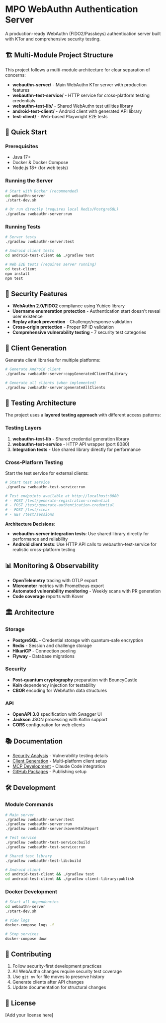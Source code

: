 # MPO WebAuthn Authentication Server

A production-ready WebAuthn (FIDO2/Passkeys) authentication server built with KTor and comprehensive security testing.

## 🏗️ Multi-Module Project Structure

This project follows a multi-module architecture for clear separation of concerns:

- **webauthn-server/** - Main WebAuthn KTor server with production features
- **webauthn-test-service/** - HTTP service for cross-platform testing credentials
- **webauthn-test-lib/** - Shared WebAuthn test utilities library
- **android-test-client/** - Android client with generated API library
- **test-client/** - Web-based Playwright E2E tests

## 🚀 Quick Start

### Prerequisites
- Java 17+
- Docker & Docker Compose
- Node.js 18+ (for web tests)

### Running the Server
```bash
# Start with Docker (recommended)
cd webauthn-server
./start-dev.sh

# Or run directly (requires local Redis/PostgreSQL)
./gradlew :webauthn-server:run
```

### Running Tests
```bash
# Server tests
./gradlew :webauthn-server:test

# Android client tests  
cd android-test-client && ./gradlew test

# Web E2E tests (requires server running)
cd test-client
npm install
npm test
```

## 🔐 Security Features

- **WebAuthn 2.0/FIDO2** compliance using Yubico library
- **Username enumeration protection** - Authentication start doesn't reveal user existence
- **Replay attack prevention** - Challenge/response validation
- **Cross-origin protection** - Proper RP ID validation
- **Comprehensive vulnerability testing** - 7 security test categories

## 📱 Client Generation

Generate client libraries for multiple platforms:

```bash
# Generate Android client
./gradlew :webauthn-server:copyGeneratedClientToLibrary

# Generate all clients (when implemented)
./gradlew :webauthn-server:generateAllClients
```

## 🧪 Testing Architecture

The project uses a **layered testing approach** with different access patterns:

### Testing Layers
1. **webauthn-test-lib** - Shared credential generation library
2. **webauthn-test-service** - HTTP API wrapper (port 8080)  
3. **Integration tests** - Use shared library directly for performance

### Cross-Platform Testing
Start the test service for external clients:

```bash
# Start test service
./gradlew :webauthn-test-service:run

# Test endpoints available at http://localhost:8080
# - POST /test/generate-registration-credential
# - POST /test/generate-authentication-credential
# - POST /test/clear
# - GET /test/sessions
```

**Architecture Decisions**: 
- **webauthn-server integration tests**: Use shared library directly for performance and reliability
- **Android client tests**: Use HTTP API calls to webauthn-test-service for realistic cross-platform testing

## 📊 Monitoring & Observability

- **OpenTelemetry** tracing with OTLP export
- **Micrometer** metrics with Prometheus export
- **Automated vulnerability monitoring** - Weekly scans with PR generation
- **Code coverage** reports with Kover

## 🏛️ Architecture

### Storage
- **PostgreSQL** - Credential storage with quantum-safe encryption
- **Redis** - Session and challenge storage
- **HikariCP** - Connection pooling
- **Flyway** - Database migrations

### Security
- **Post-quantum cryptography** preparation with BouncyCastle
- **Koin** dependency injection for testability  
- **CBOR** encoding for WebAuthn data structures

### API
- **OpenAPI 3.0** specification with Swagger UI
- **Jackson** JSON processing with Kotlin support
- **CORS** configuration for web clients

## 📚 Documentation

- [Security Analysis](WEBAUTHN_SECURITY_ANALYSIS.md) - Vulnerability testing details
- [Client Generation](CLIENT_GENERATION.md) - Multi-platform client setup  
- [MCP Development](MCP_DEVELOPMENT_GUIDE.md) - Claude Code integration
- [GitHub Packages](GITHUB_PACKAGES_SETUP.md) - Publishing setup

## 🛠️ Development

### Module Commands
```bash
# Main server
./gradlew :webauthn-server:test
./gradlew :webauthn-server:run
./gradlew :webauthn-server:koverHtmlReport

# Test service  
./gradlew :webauthn-test-service:build
./gradlew :webauthn-test-service:run

# Shared test library
./gradlew :webauthn-test-lib:build

# Android client
cd android-test-client && ./gradlew test
cd android-test-client && ./gradlew client-library:publish
```

### Docker Development
```bash
# Start all dependencies
cd webauthn-server  
./start-dev.sh

# View logs
docker-compose logs -f

# Stop services
docker-compose down
```

## 🤝 Contributing

1. Follow security-first development practices
2. All WebAuthn changes require security test coverage
3. Use `git mv` for file moves to preserve history
4. Generate clients after API changes
5. Update documentation for structural changes

## 📄 License

[Add your license here]